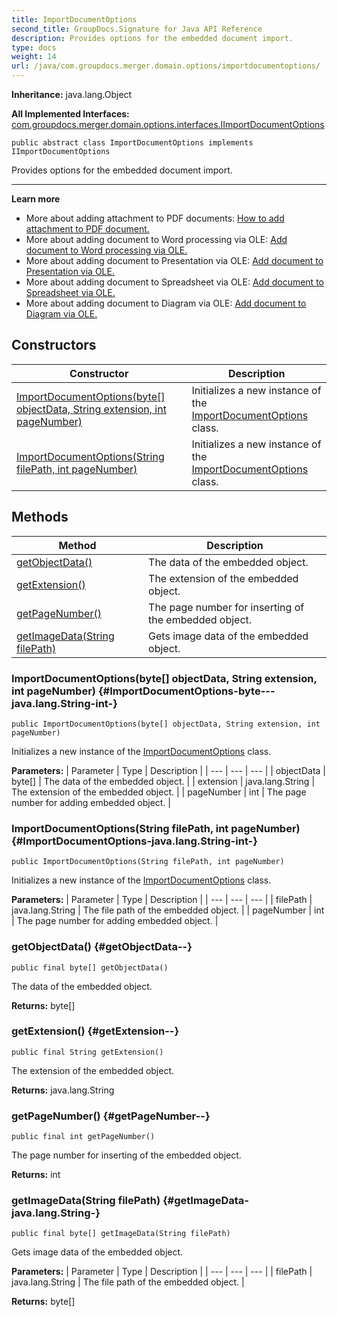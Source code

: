 ```yaml
---
title: ImportDocumentOptions
second_title: GroupDocs.Signature for Java API Reference
description: Provides options for the embedded document import.
type: docs
weight: 14
url: /java/com.groupdocs.merger.domain.options/importdocumentoptions/
---
```

**Inheritance:**
java.lang.Object

**All Implemented Interfaces:**
[com.groupdocs.merger.domain.options.interfaces.IImportDocumentOptions](../../com.groupdocs.merger.domain.options.interfaces/iimportdocumentoptions)
```
public abstract class ImportDocumentOptions implements IImportDocumentOptions
```

Provides options for the embedded document import.

--------------------

**Learn more**

 *  More about adding attachment to PDF documents: [How to add attachment to PDF document.][]
 *  More about adding document to Word processing via OLE: [Add document to Word processing via OLE.][]
 *  More about adding document to Presentation via OLE: [Add document to Presentation via OLE.][]
 *  More about adding document to Spreadsheet via OLE: [Add document to Spreadsheet via OLE.][]
 *  More about adding document to Diagram via OLE: [Add document to Diagram via OLE.][]


[How to add attachment to PDF document.]: https://docs.groupdocs.com/merger/java/how-to-add-attachment-to-pdf-document/
[Add document to Word processing via OLE.]: https://docs.groupdocs.com/merger/java/add-document-to-word-processing-via-ole/
[Add document to Presentation via OLE.]: https://docs.groupdocs.com/merger/java/add-document-to-presentation-via-ole/
[Add document to Spreadsheet via OLE.]: https://docs.groupdocs.com/merger/java/add-document-to-spreadsheet-via-ole/
[Add document to Diagram via OLE.]: https://docs.groupdocs.com/merger/java/add-document-to-diagram-via-ole/
## Constructors

| Constructor | Description |
| --- | --- |
| [ImportDocumentOptions(byte[] objectData, String extension, int pageNumber)](#ImportDocumentOptions-byte---java.lang.String-int-) | Initializes a new instance of the [ImportDocumentOptions](../../com.groupdocs.merger.domain.options/importdocumentoptions) class. |
| [ImportDocumentOptions(String filePath, int pageNumber)](#ImportDocumentOptions-java.lang.String-int-) | Initializes a new instance of the [ImportDocumentOptions](../../com.groupdocs.merger.domain.options/importdocumentoptions) class. |
## Methods

| Method | Description |
| --- | --- |
| [getObjectData()](#getObjectData--) | The data of the embedded object. |
| [getExtension()](#getExtension--) | The extension of the embedded object. |
| [getPageNumber()](#getPageNumber--) | The page number for inserting of the embedded object. |
| [getImageData(String filePath)](#getImageData-java.lang.String-) | Gets image data of the embedded object. |
### ImportDocumentOptions(byte[] objectData, String extension, int pageNumber) {#ImportDocumentOptions-byte---java.lang.String-int-}
```
public ImportDocumentOptions(byte[] objectData, String extension, int pageNumber)
```


Initializes a new instance of the [ImportDocumentOptions](../../com.groupdocs.merger.domain.options/importdocumentoptions) class.

**Parameters:**
| Parameter | Type | Description |
| --- | --- | --- |
| objectData | byte[] | The data of the embedded object. |
| extension | java.lang.String | The extension of the embedded object. |
| pageNumber | int | The page number for adding embedded object. |

### ImportDocumentOptions(String filePath, int pageNumber) {#ImportDocumentOptions-java.lang.String-int-}
```
public ImportDocumentOptions(String filePath, int pageNumber)
```


Initializes a new instance of the [ImportDocumentOptions](../../com.groupdocs.merger.domain.options/importdocumentoptions) class.

**Parameters:**
| Parameter | Type | Description |
| --- | --- | --- |
| filePath | java.lang.String | The file path of the embedded object. |
| pageNumber | int | The page number for adding embedded object. |

### getObjectData() {#getObjectData--}
```
public final byte[] getObjectData()
```


The data of the embedded object.

**Returns:**
byte[]
### getExtension() {#getExtension--}
```
public final String getExtension()
```


The extension of the embedded object.

**Returns:**
java.lang.String
### getPageNumber() {#getPageNumber--}
```
public final int getPageNumber()
```


The page number for inserting of the embedded object.

**Returns:**
int
### getImageData(String filePath) {#getImageData-java.lang.String-}
```
public final byte[] getImageData(String filePath)
```


Gets image data of the embedded object.

**Parameters:**
| Parameter | Type | Description |
| --- | --- | --- |
| filePath | java.lang.String | The file path of the embedded object. |

**Returns:**
byte[]
